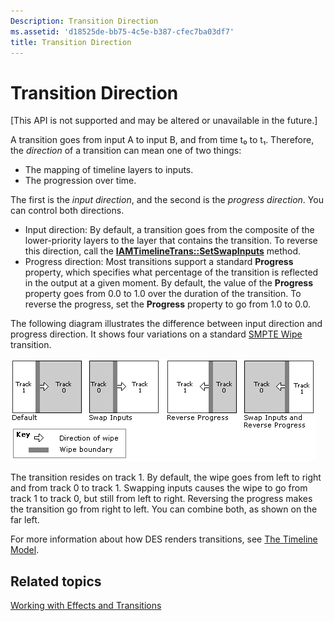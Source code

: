 ```yaml
---
Description: Transition Direction
ms.assetid: 'd18525de-bb75-4c5e-b387-cfec7ba03df7'
title: Transition Direction
---
```


# Transition Direction

\[This API is not supported and may be altered or unavailable in the future.\]

A transition goes from input A to input B, and from time t₀ to t₁. Therefore, the *direction* of a transition can mean one of two things:

-   The mapping of timeline layers to inputs.
-   The progression over time.

The first is the *input direction*, and the second is the *progress direction*. You can control both directions.

-   Input direction: By default, a transition goes from the composite of the lower-priority layers to the layer that contains the transition. To reverse this direction, call the [**IAMTimelineTrans::SetSwapInputs**](iamtimelinetrans-setswapinputs.md) method.
-   Progress direction: Most transitions support a standard **Progress** property, which specifies what percentage of the transition is reflected in the output at a given moment. By default, the value of the **Progress** property goes from 0.0 to 1.0 over the duration of the transition. To reverse the progress, set the **Progress** property to go from 1.0 to 0.0.

The following diagram illustrates the difference between input direction and progress direction. It shows four variations on a standard [SMPTE Wipe](smpte-wipe-transition.md) transition.

![wipe directions](images/wipedirections.png)

The transition resides on track 1. By default, the wipe goes from left to right and from track 0 to track 1. Swapping inputs causes the wipe to go from track 1 to track 0, but still from left to right. Reversing the progress makes the transition go from right to left. You can combine both, as shown on the far left.

For more information about how DES renders transitions, see [The Timeline Model](the-timeline-model.md).

## Related topics

<dl> <dt>

[Working with Effects and Transitions](working-with-effects-and-transitions.md)
</dt> </dl>

 

 



